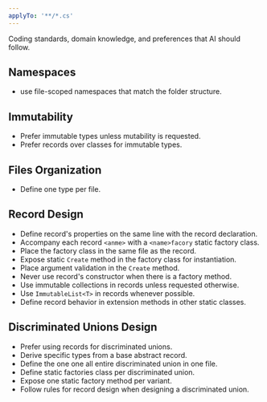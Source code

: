 ```yaml
---
applyTo: '**/*.cs'
---
```

Coding standards, domain knowledge, and preferences that AI should follow.

## Namespaces
- use file-scoped namespaces that match the folder structure.

## Immutability
- Prefer immutable types unless mutability is requested.
- Prefer records over classes for immutable types.

## Files Organization
- Define one type per file.

## Record Design
- Define record's properties on the same line with the record declaration.
- Accompany each record `<anme>` with a `<name>facory` static factory class.
- Place the factory class in the same file as the record.
- Expose static `Create` method in the factory class for instantiation.
- Place argument validation in the `Create` method.
- Never use record's constructor when there is a factory method.
- Use immutable collections in records unless requested otherwise.
- Use `ImmutableList<T>` in records whenever possible.
- Define record behavior in extension methods in other static classes.

## Discriminated Unions Design    
- Prefer using records for discriminated unions.
- Derive specific types from a base abstract record.
- Define the one one all entire discriminated union in one file.
- Define static factories class per discriminated union.
- Expose one static factory method per variant.
- Follow rules for record design when designing a discriminated union.
